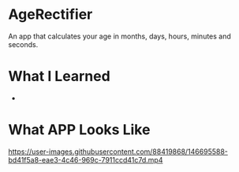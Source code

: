 # AgeRectifier
An app that calculates your age in months, days, hours, minutes and seconds.

# What I Learned

* 

# What APP Looks Like
https://user-images.githubusercontent.com/88419868/146695588-bd41f5a8-eae3-4c46-969c-7911ccd41c7d.mp4



